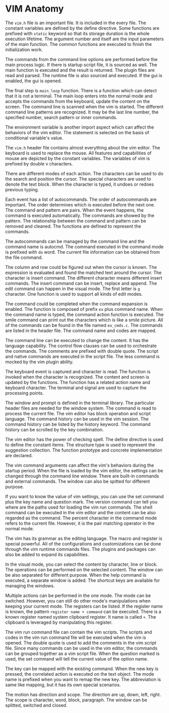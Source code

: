 # VIM Anatomy

The `vim.h` file is an important file. It is included in the every file. The constant variables  are defined by the define directive. Some functions are prefixed with `static` keyword so that its storage duration is the whole execution lifetime. The argument number and itself are the input parameters of the main function. The common functions are executed to finish the initialization work.

The commands from the command line options are performed before the main process logic. If there is startup script file, it is sourced as well. The main function is executed and the result is returned. The plugin files are read and parsed. The runtime file is also sourced and executed. If the gui is enabled, the gui is opened.

The final step is `main_loop` function. There is a function which can detect that it is not a terminal. The main loop enters into the normal mode and accepts the commands from the keyboard, update the content on the screen. The command line is scanned when the vim is started. The different command line patterns are recognized. It may be the last line number, the specified number, search pattern or inner commands. 

The environment variable is another import aspect which can affect the behaviors of the vim editor. The statement is selected on the basis of conditional variable's value. 

The `vim.h` header file contains almost everything about the vim editor. The keyboard is used to replace the mouse. All features and capabilities of mouse are depicted by the constant variables. The variables of vim is prefixed by double v characters. 

There are different modes of each action. The characters can be used to do the search and position the cursor. The special characters are used to denote the text block. When the character is typed, it undoes or redoes previous typing. 

Each event has a list of autocommands. The order of autocommands are important. The order determines  which is executed before the next one. The command and pattern are pairs. When the event happens, the command is executed automatically. The commands are showed by the pattern. The relationship between the command and pattern can be removed and cleaned. The functions are defined to represent the commands. 

The autocommands can be managed by the command line and the command name is autocmd. The command executed in the command mode is prefixed with `do` word. The current file information can be obtained from the file command. 

The column and row could be figured out when the cursor is known. The expression is evaluated and found the matched text around the cursor. The character is insert command. The different character means different insert commands. The insert command can be insert, replace and append. The edit command can happen in the visual mode. The first letter is `g` character. One function is used to support all kinds of edit modes. 

The command could be completed when the command expansion is enabled. The function is composed of prefix `ex` plus command name. When the command name is typed, the command action function is executed. The smile command can print out the characters which is like a smile picture. All of the commands can be found in the file named `ex_cmds.c`. The commands are listed in the header file. The command name and codes are mapped. 

The command line can be executed to change the content. It has the language capability. The control flow clauses can be used to orchestrate the commands. The comments are prefixed with double quote. The script and native commands are executed in the script file. The less command is mocked by the vim plugin ability. 

The keyboard event is captured and character is read. The function is invoked when the character is recognized. The content and screen is updated by the functions. The function has a related action name and keyboard character. The terminal and signal are used to capture the processing points. 

The window and prompt is defined in the terminal library. The particular header files are needed for the window system. The command is read to process the current file. The vim editor has block operation and script language. The command history can be used in the vim session. The command history can be listed by the history keyword. The command history can be scrolled by the key combination. 

The vim editor has the power of checking spell. The define directive is used to define the constant items. The structure type is used to represent the suggestion collection. The function prototype and concrete implementation are declared. 

The vim command arguments can affect the vim's behaviors during the startup period. When the file is loaded by the vim editor, the settings can be changed through the command line window. There are built-in commands and external commands. The window can also be spitted for different purpose. 

If you want to know the value of vim settings, you can use the set command plus the key name and question mark. The version command can tell you where are the paths used for loading the vim run commands. The shell command can be executed in the vim editor and the content can be also regarded as the command. The percent character in the command mode refers to the current file. However, it is the pair matching operator in the normal mode.

The vim has its grammar as the editing language. The macro and register is special powerful. All of the configurations and customizations can be done through the vim runtime commands files. The plugins and packages can also be added to expand its capabilities.

In the visual mode, you can select the content by character, line or block. The operations can be performed on the selected content. The window can be also separated for different purpose. When the help command is executed, a separate window is added. The shortcut keys are available for managing the windows. 

Multiple actions can be performed in the one mode. The mode can be switched. However, you can still do other mode's manipulations when keeping your current mode. The registers can be listed. If the register name is known, the pattern `register name + command` can be executed. There is a known register named system clipboard register. It name is called `+`. The clipboard is leveraged by manipulating this register.

The vim run command file can contain the vim scripts. The scripts and codes in the vim run command file will be executed when the vim is opened. The double quote is used to add the comments in the vim script file. Since many commands can be used in the vim editor, the commands can be grouped together as a vim script file. When the question marked is used, the set command will tell the current value of the option name. 

The key can be mapped with the existing command. When the new key is pressed, the correlated action is executed on the text object. The mode name is prefixed when you want to remap the new key. The abbreviation is same like mapping, but it has its own special scenarios. 

The motion has direction and scope. The direction are up, down, left, right. The scope is character, word, block, paragraph. The window can be splitted, switched and closed. 


